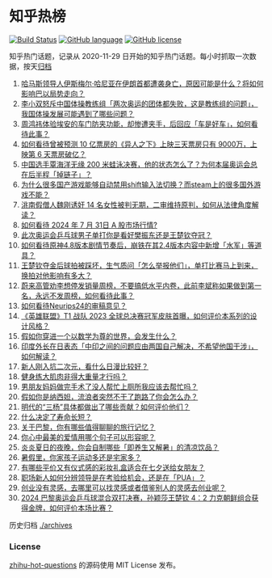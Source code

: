 # 知乎热榜
[![Build Status](https://github.com/ToWeLong/zhihu-hot-questions/workflows/CI/badge.svg)](https://github.com/ToWeLong/zhihu-hot-questions/actions)
[![GitHub language](https://img.shields.io/badge/language-golang-orange.svg)](https://golang.org/)
[![GitHub license](https://img.shields.io/github/license/ToWeLong/zhihu-hot-questions)](https://github.com/ToWeLong/zhihu-hot-questions/blob/main/LICENSE)

知乎热门话题，记录从 2020-11-29 日开始的知乎热门话题。每小时抓取一次数据，按天[归档](./archives)

<!-- BEGIN -->

1. [哈马斯领导人伊斯梅尔·哈尼亚在伊朗首都遭袭身亡，原因可能是什么？将如何影响巴以局势走向？](https://www.zhihu.com/question/663066016)
1. [李小双怒斥中国体操教练组「两次奥运的团体都失败，这是教练组的问题」，我国体操发展可能遇到了哪些问题？](https://www.zhihu.com/question/662991271)
1. [周鸿祎体验埃安的车门防夹功能，却惨遭夹手，后回应「车是好车」，如何看待此事？](https://www.zhihu.com/question/663015098)
1. [如何看待曾被预测 10 亿票房的《异人之下》上映三天票房只有 9000万，上映第 6 天票房破亿？](https://www.zhihu.com/question/662961559)
1. [中国选手覃海洋无缘 200 米蛙泳决赛，他的状态怎么了？为何本届奥运会总在后半程「掉链子」？](https://www.zhihu.com/question/663035934)
1. [为什么很多国产游戏能够自动禁用shift输入法切换？而steam上的很多国外游戏不能？](https://www.zhihu.com/question/662980422)
1. [洮南假僧人魏刚诱奸 14 名女性被判无期，二审维持原判，如何从法律角度解读？](https://www.zhihu.com/question/662924659)
1. [如何看待 2024 年 7 月 31日 A 股市场行情?](https://www.zhihu.com/question/663058948)
1. [此次奥运会乒乓球男子单打你是看好樊振东还是王楚钦夺冠？](https://www.zhihu.com/question/662794480)
1. [如何看待原神4.8版本剧情节奏后，崩铁在其2.4版本内容中新增「水军」等道具？](https://www.zhihu.com/question/662986455)
1. [王楚钦夺金后球拍被踩坏，生气质问「怎么举报他们」，单打比赛马上到来，换拍对他影响有多大？](https://www.zhihu.com/question/663025648)
1. [蔚来高管劝李想停发销量周榜，不要搞低水平内卷，此前李斌称如果做到第一名，永远不发周榜，如何看待此事？](https://www.zhihu.com/question/662996839)
1. [如何看待Neurips24的审稿意见？](https://www.zhihu.com/question/649291555)
1. [《英雄联盟》T1 战队 2023 全球总决赛冠军皮肤首曝，如何评价本系列的设计风格？](https://www.zhihu.com/question/663030534)
1. [假如你穿进一个以数学为尊的世界，会发生什么？](https://www.zhihu.com/question/662911397)
1. [印度外长在日表态「中印之间的问题应由两国自己解决，不希望他国干涉」，如何解读？](https://www.zhihu.com/question/662991181)
1. [新人刚入坑二次元，看什么日漫比较好？](https://www.zhihu.com/question/662780047)
1. [健身练大肌肉非得大重量才行吗？](https://www.zhihu.com/question/662150439)
1. [男朋友妈妈做完手术了没人帮忙上厕所我应该去帮忙吗？](https://www.zhihu.com/question/662934227)
1. [假如你是纳西妲，流浪者突然不干了跑路了你会怎么办？](https://www.zhihu.com/question/663031307)
1. [明代的“三杨”具体都做出了哪些贡献？如何评价他们？](https://www.zhihu.com/question/28847022)
1. [什么决定了寿命长短？](https://www.zhihu.com/question/312249089)
1. [关于巴黎，你有哪些值得聊聊的旅行记忆？](https://www.zhihu.com/question/662628483)
1. [你心中最美的爱情用哪个句子可以形容呢？](https://www.zhihu.com/question/661350118)
1. [炎炎夏日的夜晚，你会自制哪些「即养生又解暑」的清凉饮品？](https://www.zhihu.com/question/662314043)
1. [暑假里，你家孩子运动多还是宅家多？](https://www.zhihu.com/question/662083442)
1. [有哪些平价又有仪式感的彩妆礼盒适合在七夕送给女朋友？](https://www.zhihu.com/question/614864853)
1. [职场新人如何分辨领导是在考验给机会，还是在「PUA」？](https://www.zhihu.com/question/662639656)
1. [创业没有灵感，去哪里可以找灵感或者借鉴别人的灵感去创业呢？](https://www.zhihu.com/question/662750145)
1. [2024 巴黎奥运会乒乓球混合双打决赛，孙颖莎王楚钦 4：2 力克朝鲜组合获得金牌，如何评价本场比赛？](https://www.zhihu.com/question/663015165)

<!-- END -->

历史归档 [./archives](./archives)


### License
[zhihu-hot-questions](https://github.com/towelong/zhihu-hot-questions) 的源码使用 MIT License 发布。